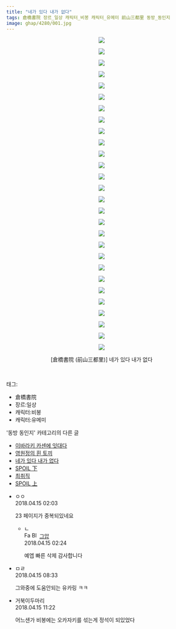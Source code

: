 ```yaml
---
title: "네가 있다 내가 없다"
tags: 倉橋書院 장르_일상 캐릭터_비봉 캐릭터_유메미 前山三都里 동방_동인지
image: ghap/4280/001.jpg
---
```

<div class="article">
<p style="text-align: center; clear: none; float: none;"><img src="{{ site.nasurl }}/ghap/4280/001.jpg"/></p>
<p style="text-align: center; clear: none; float: none;"><img src="{{ site.nasurl }}/ghap/4280/002.jpg"/></p>
<p style="text-align: center; clear: none; float: none;"><img src="{{ site.nasurl }}/ghap/4280/003.jpg"/></p>
<p style="text-align: center; clear: none; float: none;"><img src="{{ site.nasurl }}/ghap/4280/004.jpg"/></p>
<p style="text-align: center; clear: none; float: none;"><img src="{{ site.nasurl }}/ghap/4280/005.jpg"/></p>
<p style="text-align: center; clear: none; float: none;"><img src="{{ site.nasurl }}/ghap/4280/006.jpg"/></p>
<p style="text-align: center; clear: none; float: none;"><img src="{{ site.nasurl }}/ghap/4280/007.jpg"/></p>
<p style="text-align: center; clear: none; float: none;"><img src="{{ site.nasurl }}/ghap/4280/008.jpg"/></p>
<p style="text-align: center; clear: none; float: none;"><img src="{{ site.nasurl }}/ghap/4280/009.jpg"/></p>
<p style="text-align: center; clear: none; float: none;"><img src="{{ site.nasurl }}/ghap/4280/010.jpg"/></p>
<p style="text-align: center; clear: none; float: none;"><img src="{{ site.nasurl }}/ghap/4280/011.jpg"/></p>
<p style="text-align: center; clear: none; float: none;"><img src="{{ site.nasurl }}/ghap/4280/012.jpg"/></p>
<p style="text-align: center; clear: none; float: none;"><img src="{{ site.nasurl }}/ghap/4280/013.jpg"/></p>
<p style="text-align: center; clear: none; float: none;"><img src="{{ site.nasurl }}/ghap/4280/014.jpg"/></p>
<p style="text-align: center; clear: none; float: none;"><img src="{{ site.nasurl }}/ghap/4280/015.jpg"/></p>
<p style="text-align: center; clear: none; float: none;"><img src="{{ site.nasurl }}/ghap/4280/016.jpg"/></p>
<p style="text-align: center; clear: none; float: none;"><img src="{{ site.nasurl }}/ghap/4280/017.jpg"/></p>
<p style="text-align: center; clear: none; float: none;"><img src="{{ site.nasurl }}/ghap/4280/018.jpg"/></p>
<p style="text-align: center; clear: none; float: none;"><img src="{{ site.nasurl }}/ghap/4280/019.jpg"/></p>
<p style="text-align: center; clear: none; float: none;"><img src="{{ site.nasurl }}/ghap/4280/020.jpg"/></p>
<p style="text-align: center; clear: none; float: none;"><img src="{{ site.nasurl }}/ghap/4280/021.jpg"/></p>
<p style="text-align: center; clear: none; float: none;"><img src="{{ site.nasurl }}/ghap/4280/022.jpg"/></p>
<p style="text-align: center; clear: none; float: none;"><img src="{{ site.nasurl }}/ghap/4280/023.jpg"/></p>
<p style="text-align: center; clear: none; float: none;"><img src="{{ site.nasurl }}/ghap/4280/024.jpg"/></p>
<p style="text-align: center; clear: none; float: none;"><img src="{{ site.nasurl }}/ghap/4280/025.jpg"/></p>
<p style="text-align: center; clear: none; float: none;"><img src="{{ site.nasurl }}/ghap/4280/026.jpg"/></p>
<p style="text-align: center; clear: none; float: none;"><img src="{{ site.nasurl }}/ghap/4280/027.jpg"/></p>
<p style="text-align: center; clear: none; float: none;"><img src="{{ site.nasurl }}/ghap/4280/028.jpg"/></p>
<p style="text-align: center; clear: none; float: none;">[倉橋書院 (前山三都里)] 네가 있다 내가 없다</p>
<p><br/></p>
</div><div class="tagTrail">
<p>태그: </p>
<ul>
<li>倉橋書院</li>
<li>장르:일상</li>
<li>캐릭터:비봉</li>
<li>캐릭터:유메미</li>
</ul>
</div><div class="another">
<p>'동방 동인지' 카테고리의 다른 글</p>
<ul>
<li><a href="/2018-04-15-ghap_4282">이바라키 카센에 잇대다</a></li>
<li><a href="/2018-04-15-ghap_4281">영원정의 흰 토끼</a></li>
<li><a href="/2018-04-15-ghap_4280">네가 있다 내가 없다</a></li>
<li><a href="/2018-04-06-ghap_4275">SPOIL 下</a></li>
<li><a href="/2018-04-06-ghap_4272">최취직</a></li>
<li><a href="/2018-04-03-ghap_4269">SPOIL 上</a></li>
</ul>
</div><div class="cb_module cb_fluid">
<div class="cb_wrt cb_profile">
<div class="comment">
<ul>
<li class="cb_thumb_off" id="comment15239124">
<div class="cb_comment_area">
<div class="cb_info_area">
<div class="cb_section">
<span class="cb_nick_name">ㅇㅇ</span>
</div>
<div class="cb_section">
<span class="cb_date">2018.04.15 02:03 </span>
</div>
</div>
<div class="cb_dsc_comment">
<p class="cb_dsc">
											23 페이지가 중복되있네요
										</p>
</div>
<ul>
<li class="cb_thumb_off" id="comment15239129">
<span class="cb_bu_subnode">ㄴ</span>
<div class="cb_comment_area">
<div class="cb_info_area">
<div class="cb_section">
<span class="cb_nick_name"><img alt="Favicon of https://ghaptouhou.tistory.com" height="16" onerror="this.onerror=null;this.parentNode.removeChild(this)" src="https://ghaptouhou.tistory.com/favicon.ico" width="16"/> <img alt="BlogIcon" height="16" onerror="this.parentNode.removeChild(this)" src="https://ghaptouhou.tistory.com/index.gif" width="16"/> <a href="https://ghaptouhou.tistory.com" onclick="return openLinkInNewWindow(this)"> 그압</a><span class="tistoryProfileLayerTrigger" onclick='TistoryProfile.show(event, this, {"title":"\uc800\uae30 \uc774\uac70 \ub098\uc911\uc5d0 \uc218\uc815 \uac00\ub2a5\ud558\ub098\uc694","url":"https:\/\/ghap.tistory.com","nickname":"\uadf8\uc555","items":[]}); return false;'></span></span>
</div>
<div class="cb_section">
<span class="cb_date">2018.04.15 02:24 </span>
</div>
</div>
<div class="cb_dsc_comment">
<p class="cb_dsc">
																예엡 빠른 삭제 감사합니다
															</p>
</div>
</div>
</li>
</ul>
</div></li>
<li class="cb_thumb_off" id="comment15239169">
<div class="cb_comment_area">
<div class="cb_info_area">
<div class="cb_section">
<span class="cb_nick_name">ㅁㄹ</span>
</div>
<div class="cb_section">
<span class="cb_date">2018.04.15 08:33 </span>
</div>
</div>
<div class="cb_dsc_comment">
<p class="cb_dsc">
											그와중에 도움안되는 유카링 ㅋㅋ
										</p>
</div>
</div></li>
<li class="cb_thumb_off" id="comment15239205">
<div class="cb_comment_area">
<div class="cb_info_area">
<div class="cb_section">
<span class="cb_nick_name">거북이두마리</span>
</div>
<div class="cb_section">
<span class="cb_date">2018.04.15 11:22 </span>
</div>
</div>
<div class="cb_dsc_comment">
<p class="cb_dsc">
											어느샌가 비봉에는 오카자키를 섞는게 정석이 되있었다
										</p>
</div>
</div></li>
</ul>
</div>
</div><!-- commentList close -->
</div>